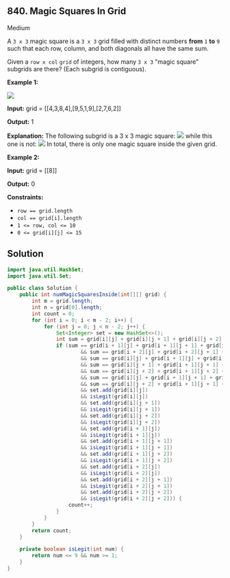 ## 840\. Magic Squares In Grid

Medium

A `3 x 3` magic square is a `3 x 3` grid filled with distinct numbers **from** `1` **to** `9` such that each row, column, and both diagonals all have the same sum.

Given a `row x col` `grid` of integers, how many `3 x 3` "magic square" subgrids are there? (Each subgrid is contiguous).

**Example 1:**

![](https://assets.leetcode.com/uploads/2020/09/11/magic_main.jpg)

**Input:** grid = [[4,3,8,4],[9,5,1,9],[2,7,6,2]]

**Output:** 1

**Explanation:** The following subgrid is a 3 x 3 magic square: ![](https://assets.leetcode.com/uploads/2020/09/11/magic_valid.jpg) while this one is not: ![](https://assets.leetcode.com/uploads/2020/09/11/magic_invalid.jpg) In total, there is only one magic square inside the given grid.

**Example 2:**

**Input:** grid = [[8]]

**Output:** 0

**Constraints:**

*   `row == grid.length`
*   `col == grid[i].length`
*   `1 <= row, col <= 10`
*   `0 <= grid[i][j] <= 15`

## Solution

```java
import java.util.HashSet;
import java.util.Set;

public class Solution {
    public int numMagicSquaresInside(int[][] grid) {
        int m = grid.length;
        int n = grid[0].length;
        int count = 0;
        for (int i = 0; i < m - 2; i++) {
            for (int j = 0; j < n - 2; j++) {
                Set<Integer> set = new HashSet<>();
                int sum = grid[i][j] + grid[i][j + 1] + grid[i][j + 2];
                if (sum == grid[i + 1][j] + grid[i + 1][j + 1] + grid[i + 1][j + 2]
                        && sum == grid[i + 2][j] + grid[i + 2][j + 1] + grid[i + 2][j + 2]
                        && sum == grid[i][j] + grid[i + 1][j] + grid[i + 2][j]
                        && sum == grid[i][j + 1] + grid[i + 1][j + 1] + grid[i + 2][j + 1]
                        && sum == grid[i][j + 2] + grid[i + 1][j + 2] + grid[i + 2][j + 2]
                        && sum == grid[i][j] + grid[i + 1][j + 1] + grid[i + 2][j + 2]
                        && sum == grid[i][j + 2] + grid[i + 1][j + 1] + grid[i + 2][j]
                        && set.add(grid[i][j])
                        && isLegit(grid[i][j])
                        && set.add(grid[i][j + 1])
                        && isLegit(grid[i][j + 1])
                        && set.add(grid[i][j + 2])
                        && isLegit(grid[i][j + 2])
                        && set.add(grid[i + 1][j])
                        && isLegit(grid[i + 1][j])
                        && set.add(grid[i + 1][j + 1])
                        && isLegit(grid[i + 1][j + 1])
                        && set.add(grid[i + 1][j + 2])
                        && isLegit(grid[i + 1][j + 2])
                        && set.add(grid[i + 2][j])
                        && isLegit(grid[i + 2][j])
                        && set.add(grid[i + 2][j + 1])
                        && isLegit(grid[i + 2][j + 1])
                        && set.add(grid[i + 2][j + 2])
                        && isLegit(grid[i + 2][j + 2])) {
                    count++;
                }
            }
        }
        return count;
    }

    private boolean isLegit(int num) {
        return num <= 9 && num >= 1;
    }
}
```